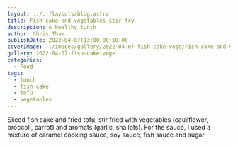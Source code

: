 ```yaml
---
layout: ../../layouts/blog.astro
title: Fish cake and vegetables stir fry
description: A healthy lunch
author: Chris Tham
publishDate: 2022-04-07T13:00:00+10:00
coverImage: ../images/gallery/2022-04-07-fish-cake-vege/Fish cake and vege stir fry (3).jpeg
gallery: 2022-04-07-fish-cake-vege
categories:
  - Food
tags:
  - lunch
  - fish cake
  - tofu
  - vegetables
---
```


Sliced fish cake and fried tofu,
stir fried with vegetables (cauliflower, broccoli, carrot)
and aromats (garlic, shallots). For the sauce, I used a mixture of caramel
cooking sauce, soy sauce, fish sauce and sugar.

